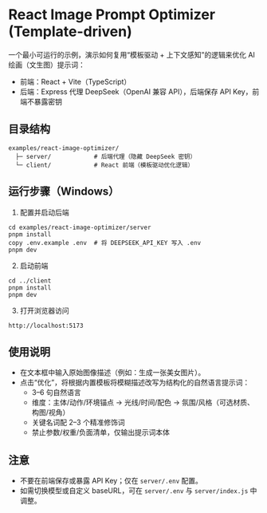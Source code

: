 # React Image Prompt Optimizer (Template-driven)

一个最小可运行的示例，演示如何复用“模板驱动 + 上下文感知”的逻辑来优化 AI 绘画（文生图）提示词：
- 前端：React + Vite（TypeScript）
- 后端：Express 代理 DeepSeek（OpenAI 兼容 API），后端保存 API Key，前端不暴露密钥

## 目录结构

```
examples/react-image-optimizer/
  ├─ server/            # 后端代理（隐藏 DeepSeek 密钥）
  └─ client/            # React 前端（模板驱动优化逻辑）
```

## 运行步骤（Windows）

1) 配置并启动后端
```
cd examples/react-image-optimizer/server
pnpm install
copy .env.example .env  # 将 DEEPSEEK_API_KEY 写入 .env
pnpm dev
```

2) 启动前端
```
cd ../client
pnpm install
pnpm dev
```

3) 打开浏览器访问
```
http://localhost:5173
```

## 使用说明
- 在文本框中输入原始图像描述（例如：生成一张美女图片）。
- 点击“优化”，将根据内置模板将模糊描述改写为结构化的自然语言提示词：
  - 3–6 句自然语言
  - 维度：主体/动作/环境锚点 → 光线/时间/配色 → 氛围/风格（可选材质、构图/视角）
  - 关键名词配 2–3 个精准修饰词
  - 禁止参数/权重/负面清单，仅输出提示词本体

## 注意
- 不要在前端保存或暴露 API Key；仅在 `server/.env` 配置。
- 如需切换模型或自定义 baseURL，可在 `server/.env` 与 `server/index.js` 中调整。


